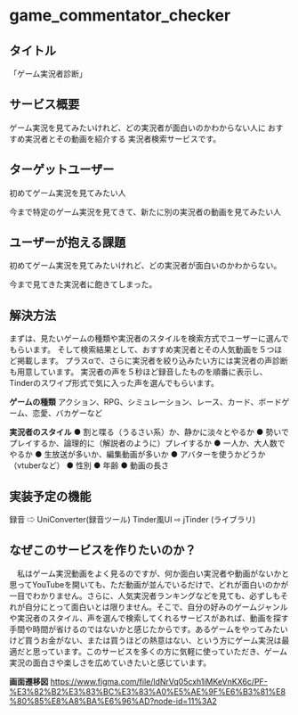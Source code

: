 # game_commentator_checker

## タイトル
「ゲーム実況者診断」

## サービス概要
ゲーム実況を見てみたいけれど、どの実況者が面白いのかわからない人に
おすすめ実況者とその動画を紹介する
実況者検索サービスです。

## ターゲットユーザー
初めてゲーム実況を見てみたい人

今まで特定のゲーム実況を見てきて、新たに別の実況者の動画を見てみたい人

## ユーザーが抱える課題
初めてゲーム実況を見てみたいけれど、どの実況者が面白いのかわからない。

今まで見てきた実況者に飽きてしまった。

## 解決方法
まずは、見たいゲームの種類や実況者のスタイルを検索方式でユーザーに選んでもらいます。
そして検索結果として、おすすめ実況者とその人気動画を５つほど掲載します。
プラスαで、さらに実況者を絞り込みたい方には実況者の声診断も用意しています。
実況者の声を５秒ほど録音したものを順番に表示し、Tinderのスワイプ形式で気に入った声を選んでもらいます。

**ゲームの種類**
アクション、RPG、シミュレーション、レース、カード、ボードゲーム、恋愛、バカゲーなど

**実況者のスタイル**
● 割と喋る（うるさい系）か、静かに淡々とやるか
● 勢いでプレイするか、論理的に（解説者のように）プレイするか
● 一人か、大人数でやるか
● 生放送が多いか、編集動画が多いか
● アバターを使うかどうか（vtuberなど）
● 性別
● 年齢
● 動画の長さ

## 実装予定の機能
録音 ⇨ UniConverter(録音ツール)
Tinder風UI ⇨ jTinder (ライブラリ)

## なぜこのサービスを作りたいのか？
　私はゲーム実況動画をよく見るのですが、何か面白い実況者や動画がないかと思ってYouTubeを開いても、ただ動画が並んでいるだけで、どれが面白いのかが一目でわかりません。さらに、人気実況者ランキングなどを見ても、必ずしもそれが自分にとって面白いとは限りません。そこで、自分の好みのゲームジャンルや実況者のスタイル、声を選んで検索してくれるサービスがあれば、動画を探す手間や時間が省けるのではないかと感じたからです。あるゲームをやってみたいけど買うお金がない、または買うほどの熱意はない、という方にゲーム実況は最適だと思っています。このサービスを多くの方に気軽に使っていただき、ゲーム実況の面白さや楽しさを広めていきたいと感じています。

**画面遷移図**
https://www.figma.com/file/ldNrVq05cxh1iMKeVnKX6c/PF-%E3%82%B2%E3%83%BC%E3%83%A0%E5%AE%9F%E6%B3%81%E8%80%85%E8%A8%BA%E6%96%AD?node-id=11%3A2